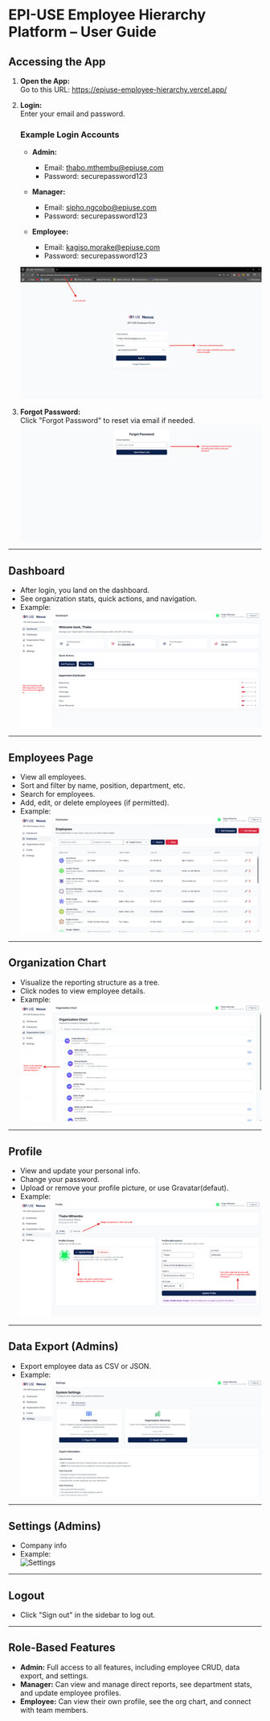 # EPI-USE Employee Hierarchy Platform – User Guide

## Accessing the App

1. **Open the App:**  
  Go to this URL: https://epiuse-employee-hierarchy.vercel.app/

2. **Login:**  
   Enter your email and password.

   ### Example Login Accounts

   - **Admin:**
     - Email: thabo.mthembu@epiuse.com
     - Password: securepassword123

   - **Manager:**
     - Email: sipho.ngcobo@epiuse.com
     - Password: securepassword123

   - **Employee:**
     - Email: kagiso.morake@epiuse.com
     - Password: securepassword123

   ![Login Screen](apps/frontend/public/demo/login.png)

3. **Forgot Password:**  
   Click "Forgot Password" to reset via email if needed.
   ![Forgot Password](apps/frontend/public/demo/forgot-password.png)

---

## Dashboard

- After login, you land on the dashboard.
- See organization stats, quick actions, and navigation.
- Example:  
  ![Dashboard](apps/frontend/public/demo/dashboard.png)

---

## Employees Page

- View all employees.
- Sort and filter by name, position, department, etc.
- Search for employees.
- Add, edit, or delete employees (if permitted).
- Example:  
  ![Employee Table](apps/frontend/public/demo/employees-table.png)

---

## Organization Chart

- Visualize the reporting structure as a tree.
- Click nodes to view employee details.
- Example:  
  ![Org Chart](apps/frontend/public/demo/org-chart.png)

---

## Profile

- View and update your personal info.
- Change your password.
- Upload or remove your profile picture, or use Gravatar(defaut).
- Example:  
  ![Profile Page](apps/frontend/public/demo/profile.png)
  

---

## Data Export (Admins)

- Export employee data as CSV or JSON.
- Example:  
  ![Data Export](apps/frontend/public/demo/data-export.png)

---

## Settings (Admins)

- Company info
- Example:  
  ![Settings](apps/frontend/public/demo/settings.png)

---

## Logout

- Click "Sign out" in the sidebar to log out.

---

## Role-Based Features

- **Admin:** Full access to all features, including employee CRUD, data export, and settings.
- **Manager:** Can view and manage direct reports, see department stats, and update employee profiles.
- **Employee:** Can view their own profile, see the org chart, and connect with team members.
